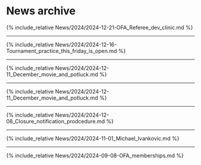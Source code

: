 # News archive

{% include_relative News/2024/2024-12-21-OFA_Referee_dev_clinic.md %}

---

{% include_relative News/2024/2024-12-16-Tournament_practice_this_friday_is_open.md %}

---

{% include_relative News/2024/2024-12-11_December_movie_and_potluck.md %}

---

{% include_relative News/2024/2024-12-11_December_movie_and_potluck.md %}

---

{% include_relative News/2024/2024-12-08_Closure_notification_prodcedure.md %}

---

{% include_relative News/2024/2024-11-01_Michael_Ivankovic.md %}

---

{% include_relative News/2024/2024-09-08-OFA_memberships.md %}
